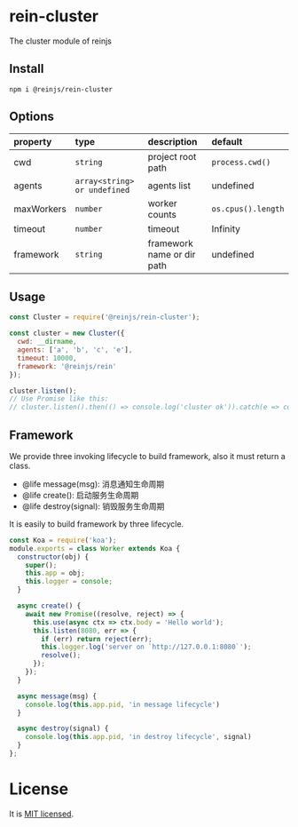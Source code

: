 # rein-cluster

The cluster module of reinjs

## Install

```shell
npm i @reinjs/rein-cluster
```

## Options

| property | type | description | default |
| :---- | :---- | :---- | :---- |
| cwd | `string` | project root path | `process.cwd()` |
| agents | `array<string> or undefined` | agents list | undefined |
| maxWorkers | `number` | worker counts | `os.cpus().length` |
| timeout | `number` | timeout | Infinity |
| framework | `string` | framework name or dir path | undefined |

## Usage

```javascript
const Cluster = require('@reinjs/rein-cluster');

const cluster = new Cluster({
  cwd: __dirname,
  agents: ['a', 'b', 'c', 'e'],
  timeout: 10000,
  framework: '@reinjs/rein'
});

cluster.listen();
// Use Promise like this:
// cluster.listen().then(() => console.log('cluster ok')).catch(e => console.error(e));
```

## Framework

We provide three invoking lifecycle to build framework, also it must return a class.

- @life message(msg): <Promise> 消息通知生命周期
- @life create(): <Promise> 启动服务生命周期
- @life destroy(signal): <Promise> 销毁服务生命周期

It is easily to build framework by three lifecycle.

```javascript
const Koa = require('koa');
module.exports = class Worker extends Koa {
  constructor(obj) {
    super();
    this.app = obj;
    this.logger = console;
  }

  async create() {
    await new Promise((resolve, reject) => {
      this.use(async ctx => ctx.body = 'Hello world');
      this.listen(8080, err => {
        if (err) return reject(err);
        this.logger.log('server on `http://127.0.0.1:8080`');
        resolve();
      });
    });
  }

  async message(msg) {
    console.log(this.app.pid, 'in message lifecycle')
  }

  async destroy(signal) {
    console.log(this.app.pid, 'in destroy lifecycle', signal)
  }
};
```

# License

It is [MIT licensed](https://opensource.org/licenses/MIT).

